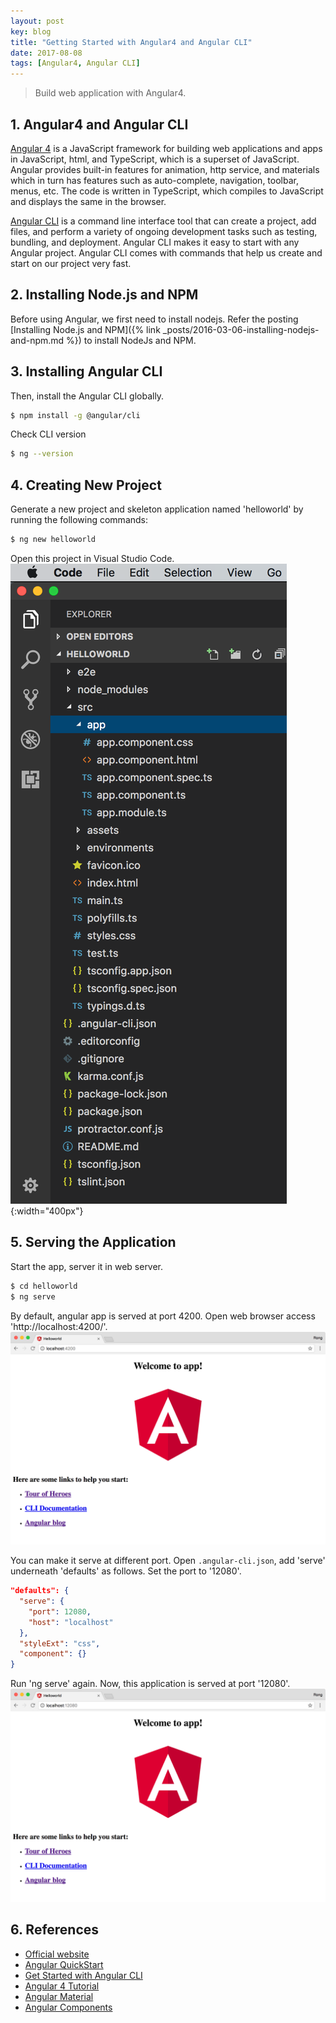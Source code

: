 ```yaml
---
layout: post
key: blog
title: "Getting Started with Angular4 and Angular CLI"
date: 2017-08-08
tags: [Angular4, Angular CLI]
---
```


> Build web application with Angular4.

## 1. Angular4 and Angular CLI
[Angular 4](https://angular.io/) is a JavaScript framework for building web applications and apps in JavaScript, html, and TypeScript, which is a superset of JavaScript. Angular provides built-in features for animation, http service, and materials which in turn has features such as auto-complete, navigation, toolbar, menus, etc. The code is written in TypeScript, which compiles to JavaScript and displays the same in the browser.

[Angular CLI](https://cli.angular.io/) is a command line interface tool that can create a project, add files, and perform a variety of ongoing development tasks such as testing, bundling, and deployment. Angular CLI makes it easy to start with any Angular project. Angular CLI comes with commands that help us create and start on our project very fast.

## 2. Installing Node.js and NPM
Before using Angular, we first need to install nodejs. Refer the posting [Installing Node.js and NPM]({% link _posts/2016-03-06-installing-nodejs-and-npm.md %}) to install NodeJs and NPM.

## 3. Installing Angular CLI
Then, install the Angular CLI globally.
```sh
$ npm install -g @angular/cli
```
Check CLI version
```sh
$ ng --version
```

## 4. Creating New Project
Generate a new project and skeleton application named 'helloworld' by running the following commands:
```sh
$ ng new helloworld
```

Open this project in Visual Studio Code.
![image](/public/posts/2017-08-08/project.png){:width="400px"}  

## 5. Serving the Application
Start the app, server it in web server.
```sh
$ cd helloworld
$ ng serve
```
By default, angular app is served at port 4200. Open web browser access 'http://localhost:4200/'.
![image](/public/posts/2017-08-08/helloworld.png)  

You can make it serve at different port. Open `.angular-cli.json`, add 'serve' underneath 'defaults' as follows. Set the port to '12080'.
```json
"defaults": {
  "serve": {
    "port": 12080,
    "host": "localhost"
  },
  "styleExt": "css",
  "component": {}
}
```
Run 'ng serve' again. Now, this application is served at port '12080'.
![image](/public/posts/2017-08-08/serveport.png)  

## 6. References
* [Official website](https://angular.io/)
* [Angular QuickStart](https://angular.io/guide/quickstart)
* [Get Started with Angular CLI](https://github.com/angular/angular-cli)
* [Angular 4 Tutorial](https://www.tutorialspoint.com/angular4/index.htm)
* [Angular Material](https://material.angular.io/)
* [Angular Components](https://material.angular.io/components/categories)
